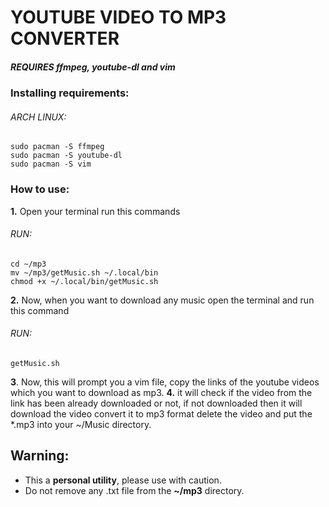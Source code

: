 # YOUTUBE VIDEO TO MP3 CONVERTER

##### REQUIRES ffmpeg, youtube-dl and vim

### Installing requirements:
###### ARCH LINUX:
    sudo pacman -S ffmpeg
    sudo pacman -S youtube-dl
    sudo pacman -S vim

### How to use:
 **1.** Open your terminal run this commands
###### RUN:
	cd ~/mp3
	mv ~/mp3/getMusic.sh ~/.local/bin
	chmod +x ~/.local/bin/getMusic.sh
	
 **2.** Now, when you want to download any music open the terminal and run this command  
###### RUN:
    getMusic.sh
    
 **3**. Now, this will prompt you a vim file, copy the links of the youtube videos which you want to download as mp3.
 **4.** it will check if the video from the link has been already downloaded or not, if not downloaded then it will download the video convert it to mp3 format delete the video and put the *.mp3 into your ~/Music directory. 
## Warning:

 - This a **personal utility**, please use with caution.
 - Do not remove any .txt file from the **~/mp3** directory.
  

 





